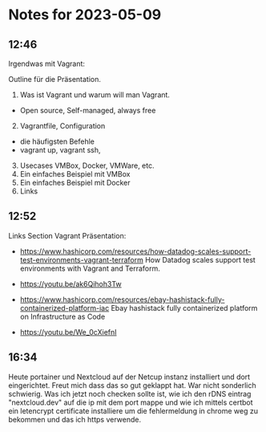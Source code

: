 # Notes for 2023-05-09

## 12:46

Irgendwas mit Vagrant:

Outline für die Präsentation.

1. Was ist Vagrant und warum will man Vagrant.
  - Open source, Self-managed, always free
2. Vagrantfile, Configuration
  - die häufigsten Befehle
  - vagrant up, vagrant ssh,
3. Usecases VMBox, Docker, VMWare, etc.
4. Ein einfaches Beispiel mit VMBox
5. Ein einfaches Beispiel mit Docker
6. Links

## 12:52

Links Section Vagrant Präsentation:
- https://www.hashicorp.com/resources/how-datadog-scales-support-test-environments-vagrant-terraform
How Datadog scales support test environments with Vagrant and Terraform.
- https://youtu.be/ak6Qihoh3Tw

- https://www.hashicorp.com/resources/ebay-hashistack-fully-containerized-platform-iac
Ebay hashistack fully containerized platform on Infrastructure
as Code
- https://youtu.be/We_0cXiefnI

## 16:34

Heute portainer und Nextcloud auf der Netcup instanz
installiert und dort eingerichtet. Freut mich dass das so gut geklappt
hat. War nicht sonderlich schwierig. Was ich jetzt noch checken
sollte ist, wie ich den rDNS eintrag "nextcloud.dev" auf die ip mit dem
port mappe und wie ich mittels certbot ein letencrypt
certificate installiere um die fehlermeldung in chrome weg zu bekommen
und das ich https verwende.
